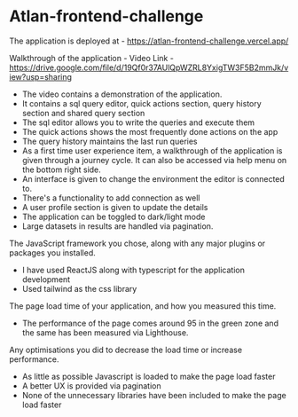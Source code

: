 # Atlan-frontend-challenge
The application is deployed at - https://atlan-frontend-challenge.vercel.app/

Walkthrough of the application - 
Video Link - https://drive.google.com/file/d/19Qf0r37AUlQpWZRL8YxigTW3F5B2mmJk/view?usp=sharing

- The video contains a demonstration of the application. 
- It contains a sql query editor, quick actions section, query history section and shared query section
- The sql editor allows you to write the queries and execute them
- The quick actions shows the most frequently done actions on the app
- The query history maintains the last run queries
- As a first time user experience item, a walkthrough of the application is given through a journey cycle. It can also be accessed via help menu on the bottom right side.
- An interface is given to change the environment the editor is connected to.
- There's a functionality to add connection as well
- A user profile section is given to update the details
- The application can be toggled to dark/light mode
- Large datasets in results are handled via pagination.

The JavaScript framework you chose, along with any major plugins or packages you installed.
- I have used ReactJS along with typescript for the application development
- Used tailwind as the css library
  
The page load time of your application, and how you measured this time.
- The performance of the page comes around 95 in the green zone and the same has been measured via Lighthouse. 

Any optimisations you did to decrease the load time or increase performance.
- As little as possible Javascript is loaded to make the page load faster
- A better UX is provided via pagination
- None of the unnecessary libraries have been included to make the page load faster

